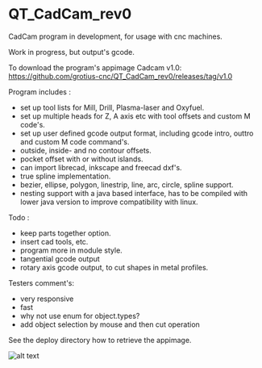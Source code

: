 # QT_CadCam_rev0
CadCam program in development, for usage with cnc machines.

Work in progress, but output's gcode.

To download the program's appimage Cadcam v1.0: https://github.com/grotius-cnc/QT_CadCam_rev0/releases/tag/v1.0

Program includes :

- set up tool lists for Mill, Drill, Plasma-laser and Oxyfuel.
- set up multiple heads for Z, A axis etc with tool offsets and custom M code's.
- set up user defined gcode output format, including gcode intro, outtro and custom M code command's.
- outside, inside- and no contour offsets.
- pocket offset with or without islands.
- can import librecad, inkscape and freecad dxf's.
- true spline implementation.
- bezier, ellipse, polygon, linestrip, line, arc, circle, spline support.
- nesting support with a java based interface, has to be compiled with lower java version to improve compatibility with linux.

Todo : 
- keep parts together option.
- insert cad tools, etc.
- program more in module style.
- tangential gcode output
- rotary axis gcode output, to cut shapes in metal profiles.

Testers comment's:
- very responsive
- fast
- why not use enum for object.types?
- add object selection by mouse and then cut operation

See the deploy directory how to retrieve the appimage.

![alt text](https://github.com/grotius-cnc/QT_CadCam_rev0/blob/master/result.png)


